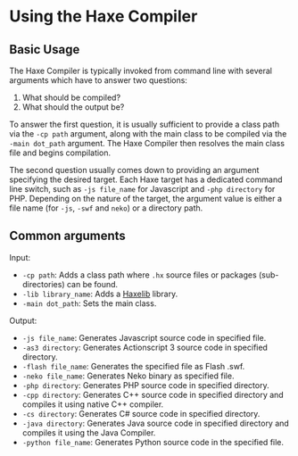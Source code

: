 Using the Haxe Compiler
=======

Basic Usage
-------

The Haxe Compiler is typically invoked from command line with several arguments which have to answer two questions:

1. What should be compiled?
2. What should the output be?

To answer the first question, it is usually sufficient to provide a class path via the `-cp path` argument, along with the main class to be compiled via the `-main dot_path` argument. The Haxe Compiler then resolves the main class file and begins compilation.

The second question usually comes down to providing an argument specifying the desired target. Each Haxe target has a dedicated command line switch, such as `-js file_name` for Javascript and `-php directory` for PHP. Depending on the nature of the target, the argument value is either a file name (for `-js`, `-swf` and `neko`) or a directory path.

Common arguments
--------

Input:

* `-cp path`: Adds a class path where `.hx` source files or packages (sub-directories) can be found.
* `-lib library_name`: Adds a [Haxelib](#) library.
* `-main dot_path`: Sets the main class.


Output:

* `-js file_name`: Generates Javascript source code in specified file.
* `-as3 directory`: Generates Actionscript 3 source code in specified directory.
* `-flash file_name`: Generates the specified file as Flash .swf.
* `-neko file_name`: Generates Neko binary as specified file.
* `-php directory`: Generates PHP source code in specified directory.
* `-cpp directory`: Generates C++ source code in specified directory and compiles it using native C++ compiler.
* `-cs directory`: Generates C# source code in specified directory.
* `-java directory`: Generates Java source code in specified directory and compiles it using the Java Compiler.
* `-python file_name`: Generates Python source code in the specified file.


